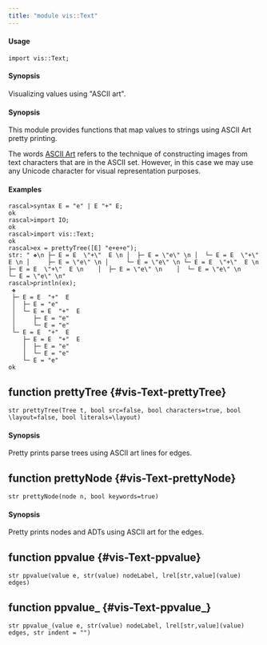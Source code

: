 ```yaml
---
title: "module vis::Text"
---
```


#### Usage

`import vis::Text;`

#### Synopsis

Visualizing values using "ASCII art".

#### Synopsis


This module provides functions that map values to strings using ASCII Art pretty printing.

The words [ASCII Art](https://en.wikipedia.org/wiki/ASCII_art) refers to the technique of 
constructing images from text characters that are in the ASCII set. However, in this case
we may use any Unicode character for visual representation purposes.

#### Examples



```rascal-shell 
rascal>syntax E = "e" | E "+" E;
ok
rascal>import IO;
ok
rascal>import vis::Text;
ok
rascal>ex = prettyTree([E] "e+e+e");
str: " ❖\n ├─ E = E  \"+\"  E \n │  ├─ E = \"e\" \n │  └─ E = E  \"+\"  E \n │     ├─ E = \"e\" \n │     └─ E = \"e\" \n └─ E = E  \"+\"  E \n    ├─ E = E  \"+\"  E \n    │  ├─ E = \"e\" \n    │  └─ E = \"e\" \n    └─ E = \"e\" \n"
rascal>println(ex);
 ❖
 ├─ E = E  "+"  E 
 │  ├─ E = "e" 
 │  └─ E = E  "+"  E 
 │     ├─ E = "e" 
 │     └─ E = "e" 
 └─ E = E  "+"  E 
    ├─ E = E  "+"  E 
    │  ├─ E = "e" 
    │  └─ E = "e" 
    └─ E = "e" 
ok
```


## function prettyTree {#vis-Text-prettyTree}

```rascal
str prettyTree(Tree t, bool src=false, bool characters=true, bool \layout=false, bool literals=\layout)

```

#### Synopsis

Pretty prints parse trees using ASCII art lines for edges.

## function prettyNode {#vis-Text-prettyNode}

```rascal
str prettyNode(node n, bool keywords=true)

```

#### Synopsis

Pretty prints nodes and ADTs using ASCII art for the edges.

## function ppvalue {#vis-Text-ppvalue}

```rascal
str ppvalue(value e, str(value) nodeLabel, lrel[str,value](value) edges)

```

## function ppvalue_ {#vis-Text-ppvalue_}

```rascal
str ppvalue_(value e, str(value) nodeLabel, lrel[str,value](value) edges, str indent = "")

```

